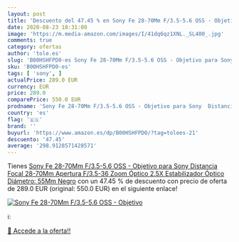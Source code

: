 ```yaml
---
layout: post
title: 'Descuento del 47.45 % en Sony Fe 28-70Mm F/3.5-5.6 OSS - Objetivo'
date: 2020-08-23 18:31:09
image: 'https://m.media-amazon.com/images/I/41dq6qz1XNL._SL400_.jpg'
comments: true
category: ofertas
author: 'tole.es'
slug: 'B00HSHFPD0-es Sony Fe 28-70Mm F/3.5-5.6 OSS - Objetivo para Sony...'
sku: 'B00HSHFPD0-es'
tags: [ 'sony', ]
actualPrice: 289.0 EUR
currency: EUR
price: 289.0
comparePrice: 550.0 EUR
prodname: 'Sony Fe 28-70Mm F/3.5-5.6 OSS - Objetivo para Sony  Distancia Focal 28-70Mm  Apertura F/3.5-36  Zoom Óptico 2.5X Estabilizador Óptico  Diámetro: 55Mm  Negro'
country: 'es'
flag: '🇪🇸'
brand: ''
buyurl: 'https://www.amazon.es/dp/B00HSHFPD0/?tag=tolees-21'
descuento: '47.45'
average: '298.9128571428571'
---
```


Tienes [Sony Fe 28-70Mm F/3.5-5.6 OSS - Objetivo para Sony  Distancia Focal 28-70Mm  Apertura F/3.5-36  Zoom Óptico 2.5X Estabilizador Óptico  Diámetro: 55Mm  Negro](https://www.amazon.es/dp/B00HSHFPD0/?tag=tolees-21) con un 47.45 % de descuento con precio de oferta de 289.0 EUR (original: 550.0 EUR) en el siguiente enlace!

[![Sony Fe 28-70Mm F/3.5-5.6 OSS - Objetivo](https://m.media-amazon.com/images/I/41dq6qz1XNL._SL400_.jpg)](https://www.amazon.es/dp/B00HSHFPD0/?tag=tolees-21)

ℹ️:


[🛒 Accede a la oferta!!](https://www.amazon.es/dp/B00HSHFPD0/?tag=tolees-21)
